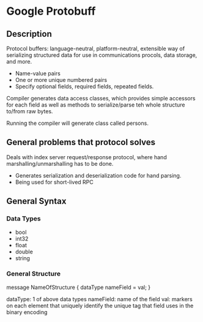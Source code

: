 # Google Protobuff

## Description

Protocol buffers: language-neutral, platform-neutral, extensible way of serializing structured data for use in communications procols, data storage, and more. 



- Name-value pairs
- One or more unique numbered pairs
- Specify optional fields, required fields, repeated fields. 

Compiler generates data access classes, which provides simple accessors for each field as well as methods to serialize/parse teh whole structure to/from raw bytes. 

Running the compiler will generate class called persons. 


## General problems that protocol solves

Deals with index server request/response protocol, where hand marshalling/unmarshalling has to be done. 

- Generates serialization and deserialization code for hand parsing.
- Being used for short-lived RPC 


## General Syntax

### Data Types
- bool
- int32
- float
- double
- string

### General Structure

message NameOfStructure {
  dataType nameField = val;
}

dataType: 1 of above data types
nameField: name of the field
val: markers on each element that uniquely identify the unique tag that field uses in the binary encoding



